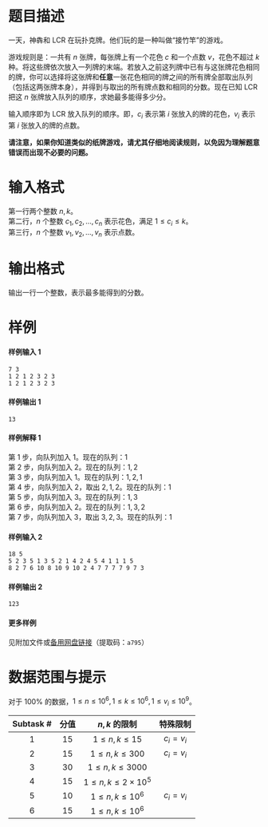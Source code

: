 
# 题目描述

一天，神犇和 LCR 在玩扑克牌。他们玩的是一种叫做“接竹竿”的游戏。

游戏规则是：一共有 $n$ 张牌，每张牌上有一个花色 $c$ 和一个点数 $v$，花色不超过 $k$ 种。将这些牌依次放入一列牌的末端。若放入之前这列牌中已有与这张牌花色相同的牌，你可以选择将这张牌和**任意**一张花色相同的牌之间的所有牌全部取出队列（包括这两张牌本身），并得到与取出的所有牌点数和相同的分数。现在已知 LCR 把这 $n$ 张牌放入队列的顺序，求她最多能得多少分。

输入顺序即为 LCR 放入队列的顺序。即，$c_i$ 表示第 $i$ 张放入的牌的花色，$v_i$ 表示第 $i$ 张放入的牌的点数。

**请注意，如果你知道类似的纸牌游戏，请尤其仔细地阅读规则，以免因为理解题意错误而出现不必要的问题。**

# 输入格式

第一行两个整数 $n,k$。  
第二行，$n$ 个整数 $c_1,c_2,...,c_n$ 表示花色，满足 $1\leq c_i\leq k$。  
第三行，$n$ 个整数 $v_1,v_2,...,v_n$ 表示点数。  

# 输出格式

输出一行一个整数，表示最多能得到的分数。

# 样例

#### 样例输入 1
```plain
7 3
1 2 1 2 3 2 3
1 2 1 2 3 2 3
```

#### 样例输出 1
```plain
13
```

#### 样例解释 1
第 1 步，向队列加入 $1$。现在的队列：$1$  
第 2 步，向队列加入 $2$。现在的队列：$1,2$  
第 3 步，向队列加入 $1$。现在的队列：$1,2,1$  
第 4 步，向队列加入 $2$，取出 $2,1,2$。现在的队列：$1$  
第 5 步，向队列加入 $3$。现在的队列：$1,3$  
第 6 步，向队列加入 $2$。现在的队列：$1,3,2$  
第 7 步，向队列加入 $3$，取出 $3,2,3$。现在的队列：$1$  

#### 样例输入 2
```plain
18 5
5 2 3 5 1 3 5 2 1 4 2 4 5 4 1 1 1 5
8 2 7 6 10 8 10 9 10 2 4 7 7 7 7 9 7 3 
```

#### 样例输出 2
```plain
123
```

#### 更多样例
见附加文件或[备用网盘链接](https://pan.baidu.com/s/1hswytLi)（提取码：`a795`）

# 数据范围与提示

对于 $100\%$ 的数据，$1\leq n\leq 10^6,1\leq k\leq 10^6,1\leq v_i\leq 10^9$。

|Subtask #|分值| $n,k$ 的限制 |特殊限制|
|:-:|:-:|:-:|:-:|
|1| $15$ |$1\leq n,k\leq 15$|$c_i=v_i$|
|2| $15$ |$1\leq n,k\leq 300$|$c_i=v_i$|
|3| $30$ |$1\leq n,k\leq 3000$||
|4| $15$ |$1\leq n,k\leq 2\times 10^5$||
|5| $10$ |$1\leq n,k\leq 10^6$|$c_i=v_i$|
|6| $15$ |$1\leq n,k\leq 10^6$||

